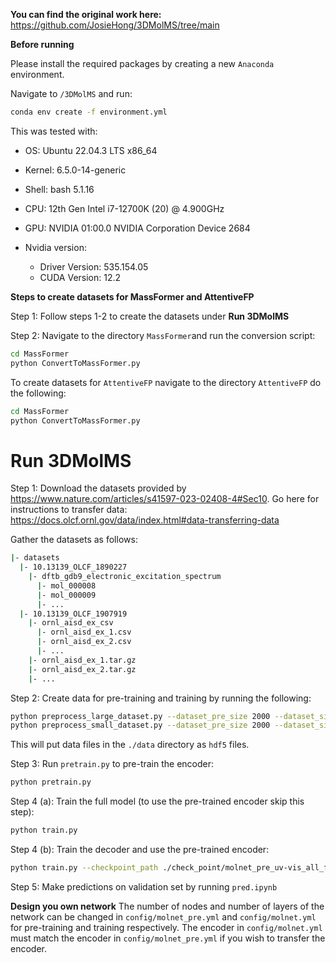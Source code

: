 **You can find the original work here:**
https://github.com/JosieHong/3DMolMS/tree/main


**Before running** 

Please install the required packages by creating a new `Anaconda` environment.

Navigate to `/3DMolMS` and run:
````bash
conda env create -f environment.yml
````
This was tested with:
 - OS: Ubuntu 22.04.3 LTS x86_64
 - Kernel: 6.5.0-14-generic
 - Shell: bash 5.1.16
 - CPU: 12th Gen Intel i7-12700K (20) @ 4.900GHz
 - GPU: NVIDIA 01:00.0 NVIDIA Corporation Device 2684 
  
 - Nvidia version:
   - Driver Version: 535.154.05
   - CUDA Version: 12.2 




**Steps to create datasets for MassFormer and AttentiveFP**

Step 1: Follow steps 1-2 to create the datasets under **Run 3DMolMS**

Step 2: Navigate to the directory `MassFormer`and run the conversion script:
````bash
cd MassFormer
python ConvertToMassFormer.py
````
To create datasets for `AttentiveFP` navigate to the directory `AttentiveFP` do the following:
````bash
cd MassFormer
python ConvertToMassFormer.py
````

# Run 3DMolMS

Step 1: Download the datasets provided by https://www.nature.com/articles/s41597-023-02408-4#Sec10. Go here for instructions to transfer data: https://docs.olcf.ornl.gov/data/index.html#data-transferring-data 

Gather the datasets as follows:
```bash
|- datasets
  |- 10.13139_OLCF_1890227
    |- dftb_gdb9_electronic_excitation_spectrum
      |- mol_000008
      |- mol_000009
      |- ...
  |- 10.13139_OLCF_1907919
    |- ornl_aisd_ex_csv
      |- ornl_aisd_ex_1.csv
      |- ornl_aisd_ex_2.csv
      |- ...
    |- ornl_aisd_ex_1.tar.gz
    |- ornl_aisd_ex_2.tar.gz
    |- ...

```

Step 2: Create data for pre-training and training by running the following:
```bash
python preprocess_large_dataset.py --dataset_pre_size 2000 --dataset_size 1000 --dataset_val_size 500 --do_parallel
python preprocess_small_dataset.py --dataset_pre_size 2000 --dataset_size 1000 --dataset_val_size 500 --do_parallel
```
This will put data files in the `./data` directory as `hdf5` files. 

Step 3: Run `pretrain.py` to pre-train the encoder:
````bash
python pretrain.py
````
Step 4 (a): Train the full model (to use the pre-trained encoder skip this step):
````bash
python train.py
````
Step 4 (b): Train the decoder and use the pre-trained encoder:
````bash
python train.py --checkpoint_path ./check_point/molnet_pre_uv-vis_all_features.pt --transfer
````

Step 5: Make predictions on validation set by running `pred.ipynb`

**Design you own network**
The number of nodes and number of layers of the network can be changed in `config/molnet_pre.yml` and `config/molnet.yml` for pre-training and training respectively. The encoder in `config/molnet.yml` must match the encoder in `config/molnet_pre.yml` if you wish to transfer the encoder.

